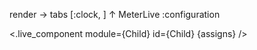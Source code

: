 
render -> tabs [:clock, ]
    ↑
MeterLive :configuration




<.live_component module={Child} id={Child} {assigns} />
